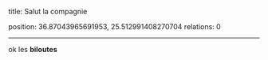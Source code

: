 title: Salut la compagnie

position: 36.87043965691953, 25.512991408270704
relations: 0

---













ok les **biloutes**